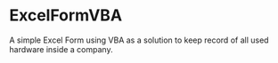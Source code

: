 # ExcelFormVBA
A simple Excel Form using VBA as a solution to keep record of all used hardware inside a company.
